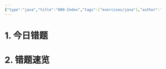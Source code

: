 ```yaml
---
{"type":"java","title":"000-Index","tags":["exercises/java"],"author":"codertoro","establish":"2025-05-06","update":"2025-05-06","dg-publish":true,"java":true,"permalink":"/Exercises/Java/250422/000-Index/","dgPassFrontmatter":true,"created":"2025-05-06T19:40:01.964+08:00","updated":"2025-05-06T19:44:28.343+08:00"}
---
```


# 1. 今日错题


# 2. 错题速览




